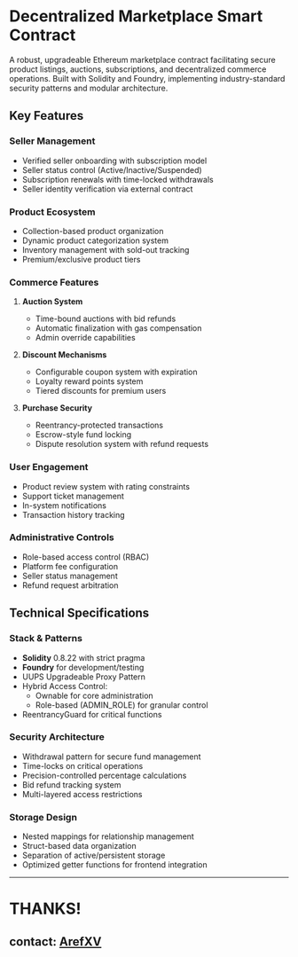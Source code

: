 # Decentralized Marketplace Smart Contract

A robust, upgradeable Ethereum marketplace contract facilitating secure product listings, auctions, subscriptions, and decentralized commerce operations. Built with Solidity and Foundry, implementing industry-standard security patterns and modular architecture.

## Key Features

### Seller Management
- Verified seller onboarding with subscription model
- Seller status control (Active/Inactive/Suspended)
- Subscription renewals with time-locked withdrawals
- Seller identity verification via external contract

### Product Ecosystem
- Collection-based product organization
- Dynamic product categorization system
- Inventory management with sold-out tracking
- Premium/exclusive product tiers

### Commerce Features
1. **Auction System**
   - Time-bound auctions with bid refunds
   - Automatic finalization with gas compensation
   - Admin override capabilities

2. **Discount Mechanisms**
   - Configurable coupon system with expiration
   - Loyalty reward points system
   - Tiered discounts for premium users

3. **Purchase Security**
   - Reentrancy-protected transactions
   - Escrow-style fund locking
   - Dispute resolution system with refund requests

### User Engagement
- Product review system with rating constraints
- Support ticket management
- In-system notifications
- Transaction history tracking

### Administrative Controls
- Role-based access control (RBAC)
- Platform fee configuration
- Seller status management
- Refund request arbitration

## Technical Specifications

### Stack & Patterns
- **Solidity** 0.8.22 with strict pragma
- **Foundry** for development/testing
- UUPS Upgradeable Proxy Pattern
- Hybrid Access Control:
  - Ownable for core administration
  - Role-based (ADMIN_ROLE) for granular control
- ReentrancyGuard for critical functions

### Security Architecture
- Withdrawal pattern for secure fund management
- Time-locks on critical operations
- Precision-controlled percentage calculations
- Bid refund tracking system
- Multi-layered access restrictions

### Storage Design
- Nested mappings for relationship management
- Struct-based data organization
- Separation of active/persistent storage
- Optimized getter functions for frontend integration

---

# THANKS!

## contact: [ArefXV](https://linktr.ee/arefxv)
